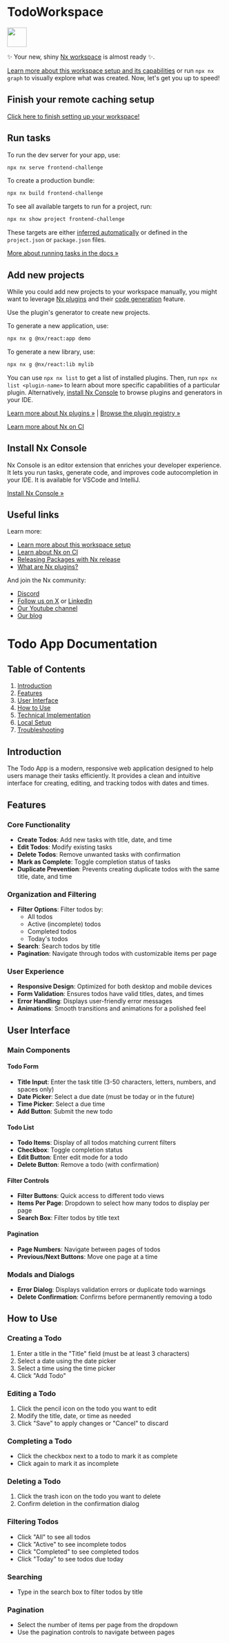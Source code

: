 # TodoWorkspace

<a alt="Nx logo" href="https://nx.dev" target="_blank" rel="noreferrer"><img src="https://raw.githubusercontent.com/nrwl/nx/master/images/nx-logo.png" width="45"></a>

✨ Your new, shiny [Nx workspace](https://nx.dev) is almost ready ✨.

[Learn more about this workspace setup and its capabilities](https://nx.dev/getting-started/tutorials/react-monorepo-tutorial?utm_source=nx_project&amp;utm_medium=readme&amp;utm_campaign=nx_projects) or run `npx nx graph` to visually explore what was created. Now, let's get you up to speed!

## Finish your remote caching setup

[Click here to finish setting up your workspace!](https://cloud.nx.app/connect/tnLGJtKWhJ)


## Run tasks

To run the dev server for your app, use:

```sh
npx nx serve frontend-challenge
```

To create a production bundle:

```sh
npx nx build frontend-challenge
```

To see all available targets to run for a project, run:

```sh
npx nx show project frontend-challenge
```

These targets are either [inferred automatically](https://nx.dev/concepts/inferred-tasks?utm_source=nx_project&utm_medium=readme&utm_campaign=nx_projects) or defined in the `project.json` or `package.json` files.

[More about running tasks in the docs &raquo;](https://nx.dev/features/run-tasks?utm_source=nx_project&utm_medium=readme&utm_campaign=nx_projects)

## Add new projects

While you could add new projects to your workspace manually, you might want to leverage [Nx plugins](https://nx.dev/concepts/nx-plugins?utm_source=nx_project&utm_medium=readme&utm_campaign=nx_projects) and their [code generation](https://nx.dev/features/generate-code?utm_source=nx_project&utm_medium=readme&utm_campaign=nx_projects) feature.

Use the plugin's generator to create new projects.

To generate a new application, use:

```sh
npx nx g @nx/react:app demo
```

To generate a new library, use:

```sh
npx nx g @nx/react:lib mylib
```

You can use `npx nx list` to get a list of installed plugins. Then, run `npx nx list <plugin-name>` to learn about more specific capabilities of a particular plugin. Alternatively, [install Nx Console](https://nx.dev/getting-started/editor-setup?utm_source=nx_project&utm_medium=readme&utm_campaign=nx_projects) to browse plugins and generators in your IDE.

[Learn more about Nx plugins &raquo;](https://nx.dev/concepts/nx-plugins?utm_source=nx_project&utm_medium=readme&utm_campaign=nx_projects) | [Browse the plugin registry &raquo;](https://nx.dev/plugin-registry?utm_source=nx_project&utm_medium=readme&utm_campaign=nx_projects)


[Learn more about Nx on CI](https://nx.dev/ci/intro/ci-with-nx#ready-get-started-with-your-provider?utm_source=nx_project&utm_medium=readme&utm_campaign=nx_projects)

## Install Nx Console

Nx Console is an editor extension that enriches your developer experience. It lets you run tasks, generate code, and improves code autocompletion in your IDE. It is available for VSCode and IntelliJ.

[Install Nx Console &raquo;](https://nx.dev/getting-started/editor-setup?utm_source=nx_project&utm_medium=readme&utm_campaign=nx_projects)

## Useful links

Learn more:

- [Learn more about this workspace setup](https://nx.dev/getting-started/tutorials/react-monorepo-tutorial?utm_source=nx_project&amp;utm_medium=readme&amp;utm_campaign=nx_projects)
- [Learn about Nx on CI](https://nx.dev/ci/intro/ci-with-nx?utm_source=nx_project&utm_medium=readme&utm_campaign=nx_projects)
- [Releasing Packages with Nx release](https://nx.dev/features/manage-releases?utm_source=nx_project&utm_medium=readme&utm_campaign=nx_projects)
- [What are Nx plugins?](https://nx.dev/concepts/nx-plugins?utm_source=nx_project&utm_medium=readme&utm_campaign=nx_projects)

And join the Nx community:
- [Discord](https://go.nx.dev/community)
- [Follow us on X](https://twitter.com/nxdevtools) or [LinkedIn](https://www.linkedin.com/company/nrwl)
- [Our Youtube channel](https://www.youtube.com/@nxdevtools)
- [Our blog](https://nx.dev/blog?utm_source=nx_project&utm_medium=readme&utm_campaign=nx_projects)


# Todo App Documentation

## Table of Contents
1. [Introduction](#introduction)
2. [Features](#features)
3. [User Interface](#user-interface)
4. [How to Use](#how-to-use)
5. [Technical Implementation](#technical-implementation)
6. [Local Setup](#local-setup)
7. [Troubleshooting](#troubleshooting)

## Introduction <a name="introduction"></a>

The Todo App is a modern, responsive web application designed to help users manage their tasks efficiently. It provides a clean and intuitive interface for creating, editing, and tracking todos with dates and times.

## Features <a name="features"></a>

### Core Functionality
- **Create Todos**: Add new tasks with title, date, and time
- **Edit Todos**: Modify existing tasks
- **Delete Todos**: Remove unwanted tasks with confirmation
- **Mark as Complete**: Toggle completion status of tasks
- **Duplicate Prevention**: Prevents creating duplicate todos with the same title, date, and time

### Organization and Filtering
- **Filter Options**: Filter todos by:
  - All todos
  - Active (incomplete) todos
  - Completed todos
  - Today's todos
- **Search**: Search todos by title
- **Pagination**: Navigate through todos with customizable items per page

### User Experience
- **Responsive Design**: Optimized for both desktop and mobile devices
- **Form Validation**: Ensures todos have valid titles, dates, and times
- **Error Handling**: Displays user-friendly error messages
- **Animations**: Smooth transitions and animations for a polished feel

## User Interface <a name="user-interface"></a>

### Main Components

#### Todo Form
- **Title Input**: Enter the task title (3-50 characters, letters, numbers, and spaces only)
- **Date Picker**: Select a due date (must be today or in the future)
- **Time Picker**: Select a due time
- **Add Button**: Submit the new todo

#### Todo List
- **Todo Items**: Display of all todos matching current filters
- **Checkbox**: Toggle completion status
- **Edit Button**: Enter edit mode for a todo
- **Delete Button**: Remove a todo (with confirmation)

#### Filter Controls
- **Filter Buttons**: Quick access to different todo views
- **Items Per Page**: Dropdown to select how many todos to display per page
- **Search Box**: Filter todos by title text

#### Pagination
- **Page Numbers**: Navigate between pages of todos
- **Previous/Next Buttons**: Move one page at a time

### Modals and Dialogs
- **Error Dialog**: Displays validation errors or duplicate todo warnings
- **Delete Confirmation**: Confirms before permanently removing a todo

## How to Use <a name="how-to-use"></a>

### Creating a Todo
1. Enter a title in the "Title" field (must be at least 3 characters)
2. Select a date using the date picker
3. Select a time using the time picker
4. Click "Add Todo"

### Editing a Todo
1. Click the pencil icon on the todo you want to edit
2. Modify the title, date, or time as needed
3. Click "Save" to apply changes or "Cancel" to discard

### Completing a Todo
- Click the checkbox next to a todo to mark it as complete
- Click again to mark it as incomplete

### Deleting a Todo
1. Click the trash icon on the todo you want to delete
2. Confirm deletion in the confirmation dialog

### Filtering Todos
- Click "All" to see all todos
- Click "Active" to see incomplete todos
- Click "Completed" to see completed todos
- Click "Today" to see todos due today

### Searching
- Type in the search box to filter todos by title

### Pagination
- Select the number of items per page from the dropdown
- Use the pagination controls to navigate between pages
